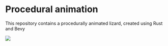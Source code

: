 # Procedural animation

This repository contains a procedurally animated lizard, created using Rust and Bevy 

![](./images/procedural_animation_lizard.gif)
